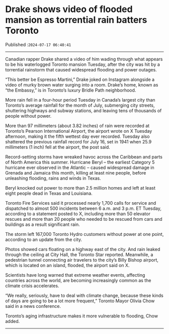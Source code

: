 # Drake shows video of flooded mansion as torrential rain batters Toronto

Published :`2024-07-17 06:40:41`

---

Canadian rapper Drake shared a video of him wading through what appears to be his waterlogged Toronto mansion Tuesday, after the city was hit by a torrential rainstorm that caused widespread flooding and power outages.

“This better be Espresso Martini,” Drake joked on Instagram alongside a video of murky brown water surging into a room. Drake’s home, known as “the Embassy,” is in Toronto’s luxury Bridle Path neighborhood.

More rain fell in a four-hour period Tuesday in Canada’s largest city than Toronto’s average rainfall for the month of July, submerging city streets, shuttering highways and subway stations, and leaving tens of thousands of people without power.

More than 97 millimeters (about 3.82 inches) of rain were recorded at Toronto’s Pearson International Airport, the airport wrote on X Tuesday afternoon, making it the fifth wettest day ever recorded. Tuesday also shattered the previous rainfall record for July 16, set in 1941 when 25.9 millimeters (1 inch) fell at the airport, the post said.

Record-setting storms have wreaked havoc across the Caribbean and parts of North America this summer. Hurricane Beryl – the earliest Category 5 hurricane ever observed in the Atlantic – caused widespread damage in Grenada and Jamaica this month, killing at least nine people, before unleashing flooding, rains and winds in Texas.

Beryl knocked out power to more than 2.5 million homes and left at least eight people dead in Texas and Louisiana.

Toronto Fire Services said it processed nearly 1,700 calls for service and dispatched to almost 500 incidents between 6 a.m. and 3 p.m. ET Tuesday, according to a statement posted to X, including more than 50 elevator rescues and more than 20 people who needed to be rescued from cars and buildings as a result significant rain.

The storm left 167,000 Toronto Hydro customers without power at one point, according to an update from the city.

Photos showed cars floating on a highway east of the city. And rain leaked through the ceiling at City Hall, the Toronto Star reported. Meanwhile, a pedestrian tunnel connecting air travelers to the city’s Billy Bishop airport, which is located on an island, flooded, the airport said on X.

Scientists have long warned that extreme weather events, affecting countries across the world, are becoming increasingly common as the climate crisis accelerates.

“We really, seriously, have to deal with climate change, because these kinds of days are going to be a lot more frequent,” Toronto Mayor Olivia Chow said in a news conference.

Toronto’s aging infrastructure makes it more vulnerable to flooding, Chow added.

---

